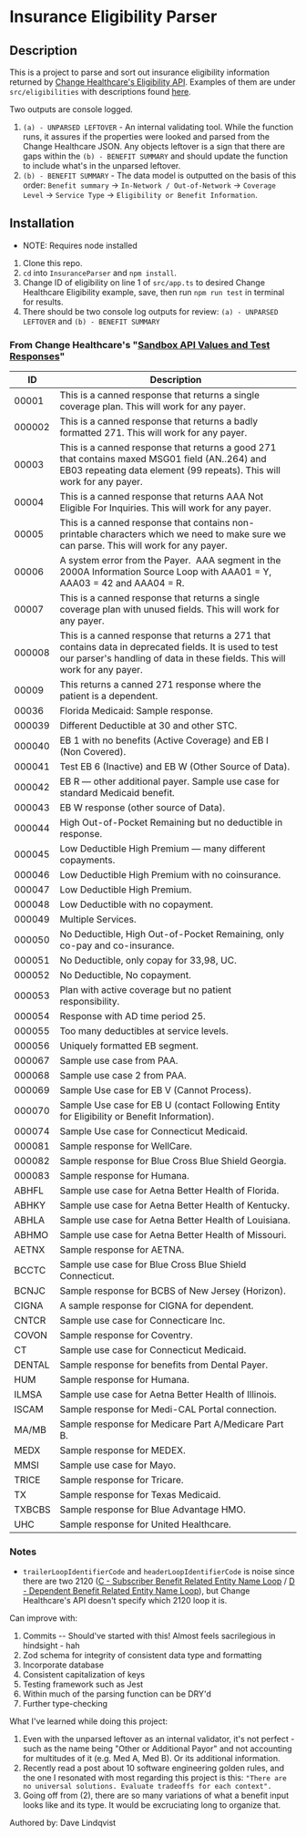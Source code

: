 # Insurance Eligibility Parser

## Description

This is a project to parse and sort out insurance eligibility information returned by [Change Healthcare's Eligibility API](https://developers.changehealthcare.com/eligibilityandclaims/reference/medical-network-eligibility-v3-overview). Examples of them are under `src/eligibilities` with descriptions found [here](#from-change-healthcares-sandbox-api-values-and-test-responses).

Two outputs are console logged.

1. `(a) - UNPARSED LEFTOVER` - An internal validating tool. While the function runs, it assures if the properties were looked and parsed from the Change Healthcare JSON. Any objects leftover is a sign that there are gaps within the `(b) - BENEFIT SUMMARY` and should update the function to include what's in the unparsed leftover.
2. `(b) - BENEFIT SUMMARY` - The data model is outputted on the basis of this order: `Benefit summary` -> `In-Network / Out-of-Network` -> `Coverage Level` -> `Service Type` -> `Eligibility or Benefit Information`.

## Installation

- NOTE: Requires node installed

1. Clone this repo.
2. `cd` into `InsuranceParser` and `npm install`.
3. Change ID of eligibility on line 1 of `src/app.ts` to desired Change Healthcare Eligibility example, save, then run `npm run test` in terminal for results.
4. There should be two console log outputs for review: `(a) - UNPARSED LEFTOVER` and `(b) - BENEFIT SUMMARY`

### From Change Healthcare's "[Sandbox API Values and Test Responses](https://developers.changehealthcare.com/eligibilityandclaims/docs/eligibility-sandbox-api-values-and-test-responses)"

| ID     | Description                                                                                                                                                                           |
| ------ | ------------------------------------------------------------------------------------------------------------------------------------------------------------------------------------- |
| 00001  | This is a canned response that returns a single coverage plan. This will work for any payer.                                                                                          |
| 000002 | This is a canned response that returns a badly formatted 271. This will work for any payer.                                                                                           |
| 00003  | This is a canned response that returns a good 271 that contains maxed MSG01 field (AN..264) and EB03 repeating data element (99 repeats). This will work for any payer.               |
| 00004  | This is a canned response that returns AAA Not Eligible For Inquiries. This will work for any payer.                                                                                  |
| 00005  | This is a canned response that contains non-printable characters which we need to make sure we can parse. This will work for any payer.                                               |
| 00006  | A system error from the Payer.&nbsp; AAA segment in the 2000A Information Source Loop with AAA01 = Y, AAA03 = 42 and AAA04 = R.                                                       |
| 00007  | This is a canned response that returns a single coverage plan with unused fields. This will work for any payer.                                                                       |
| 000008 | This is a canned response that returns a 271 that contains data in deprecated fields. It is used to test our parser's handling of data in these fields. This will work for any payer. |
| 00009  | This returns a canned 271 response where the patient is a dependent.                                                                                                                  |
| 00036  | Florida Medicaid: Sample response.                                                                                                                                                    |
| 000039 | Different Deductible at 30 and other STC.                                                                                                                                             |
| 000040 | EB 1 with no benefits (Active Coverage) and EB I (Non Covered).                                                                                                                       |
| 000041 | Test EB 6 (Inactive) and EB W (Other Source of Data).                                                                                                                                 |
| 000042 | EB R — other additional payer. Sample use case for standard Medicaid benefit.                                                                                                         |
| 000043 | EB W response (other source of Data).                                                                                                                                                 |
| 000044 | High Out-of-Pocket Remaining but no deductible in response.                                                                                                                           |
| 000045 | Low Deductible High Premium — many different copayments.                                                                                                                              |
| 000046 | Low Deductible High Premium with no coinsurance.                                                                                                                                      |
| 000047 | Low Deductible High Premium.                                                                                                                                                          |
| 000048 | Low Deductible with no copayment.                                                                                                                                                     |
| 000049 | Multiple Services.                                                                                                                                                                    |
| 000050 | No Deductible, High Out-of-Pocket Remaining, only co-pay and co-insurance.                                                                                                            |
| 000051 | No Deductible, only copay for 33,98, UC.                                                                                                                                              |
| 000052 | No Deductible, No copayment.                                                                                                                                                          |
| 000053 | Plan with active coverage but no patient responsibility.                                                                                                                              |
| 000054 | Response with AD time period 25.                                                                                                                                                      |
| 000055 | Too many deductibles at service levels.                                                                                                                                               |
| 000056 | Uniquely formatted EB segment.                                                                                                                                                        |
| 000067 | Sample use case from PAA.                                                                                                                                                             |
| 000068 | Sample use case 2 from PAA.                                                                                                                                                           |
| 000069 | Sample Use case for EB V (Cannot Process).                                                                                                                                            |
| 000070 | Sample Use case for EB U (contact Following Entity for Eligibility or Benefit Information).                                                                                           |
| 000074 | Sample Use case for Connecticut Medicaid.                                                                                                                                             |
| 000081 | Sample response for WellCare.                                                                                                                                                         |
| 000082 | Sample response for Blue Cross Blue Shield Georgia.                                                                                                                                   |
| 000083 | Sample response for Humana.                                                                                                                                                           |
| ABHFL  | Sample use case for Aetna Better Health of Florida.                                                                                                                                   |
| ABHKY  | Sample use case for Aetna Better Health of Kentucky.                                                                                                                                  |
| ABHLA  | Sample use case for Aetna Better Health of Louisiana.                                                                                                                                 |
| ABHMO  | Sample use case for Aetna Better Health of Missouri.                                                                                                                                  |
| AETNX  | Sample response for AETNA.                                                                                                                                                            |
| BCCTC  | Sample use case for Blue Cross Blue Shield Connecticut.                                                                                                                               |
| BCNJC  | Sample response for BCBS of New Jersey (Horizon).                                                                                                                                     |
| CIGNA  | A sample response for CIGNA for dependent.                                                                                                                                            |
| CNTCR  | Sample use case for Connecticare Inc.                                                                                                                                                 |
| COVON  | Sample response for Coventry.                                                                                                                                                         |
| CT     | Sample use case for Connecticut Medicaid.                                                                                                                                             |
| DENTAL | Sample response for benefits from Dental Payer.                                                                                                                                       |
| HUM    | Sample response for Humana.                                                                                                                                                           |
| ILMSA  | Sample use case for Aetna Better Health of Illinois.                                                                                                                                  |
| ISCAM  | Sample response for Medi-CAL Portal connection.                                                                                                                                       |
| MA/MB  | Sample response for Medicare Part A/Medicare Part B.                                                                                                                                  |
| MEDX   | Sample response for MEDEX.                                                                                                                                                            |
| MMSI   | Sample use case for Mayo.                                                                                                                                                             |
| TRICE  | Sample response for Tricare.                                                                                                                                                          |
| TX     | Sample response for Texas Medicaid.                                                                                                                                                   |
| TXBCBS | Sample response for Blue Advantage HMO.                                                                                                                                               |
| UHC    | Sample response for United Healthcare.                                                                                                                                                |

### Notes

- `trailerLoopIdentifierCode` and `headerLoopIdentifierCode` is noise since there are two 2120 ([C - Subscriber Benefit Related Entity Name Loop](https://www.stedi.com/app/guides/view/hipaa/health-care-eligibility-benefit-response-x279a1/01GS66YHZPB37ABF34DBPSR213#properties.detail.properties.information_source_level_HL_loop.items.properties.information_receiver_level_HL_loop.items.properties.subscriber_level_HL_loop.items.properties.subscriber_name_NM1_loop.properties.subscriber_eligibility_or_benefit_information_EB_loop.items.properties.subscriber_benefit_related_entity_name_NM1_loop) / [D - Dependent Benefit Related Entity Name Loop](https://www.stedi.com/app/guides/view/hipaa/health-care-eligibility-benefit-response-x279a1/01GS66YHZPB37ABF34DBPSR213#properties.detail.properties.information_source_level_HL_loop.items.properties.information_receiver_level_HL_loop.items.properties.subscriber_level_HL_loop.items.properties.dependent_level_HL_loop.items.properties.dependent_name_NM1_loop.properties.dependent_eligibility_or_benefit_information_EB_loop.items.properties.dependent_benefit_related_entity_name_NM1_loop)), but Change Healthcare's API doesn't specify which 2120 loop it is.

Can improve with:

1.  Commits -- Should've started with this! Almost feels sacrilegious in hindsight - hah
2.  Zod schema for integrity of consistent data type and formatting
3.  Incorporate database
4.  Consistent capitalization of keys
5.  Testing framework such as Jest
6.  Within much of the parsing function can be DRY'd
7.  Further type-checking

What I've learned while doing this project:

1.  Even with the unparsed leftover as an internal validator, it's not perfect - such as the name being "Other or Additional Payor" and not accounting for multitudes of it (e.g. Med A, Med B). Or its additional information.
2.  Recently read a post about 10 software engineering golden rules, and the one I resonated with most regarding this project is this: `"There are no universal solutions. Evaluate tradeoffs for each context".`
3.  Going off from (2), there are so many variations of what a benefit input looks like and its type. It would be excruciating long to organize that.

Authored by:
Dave Lindqvist
